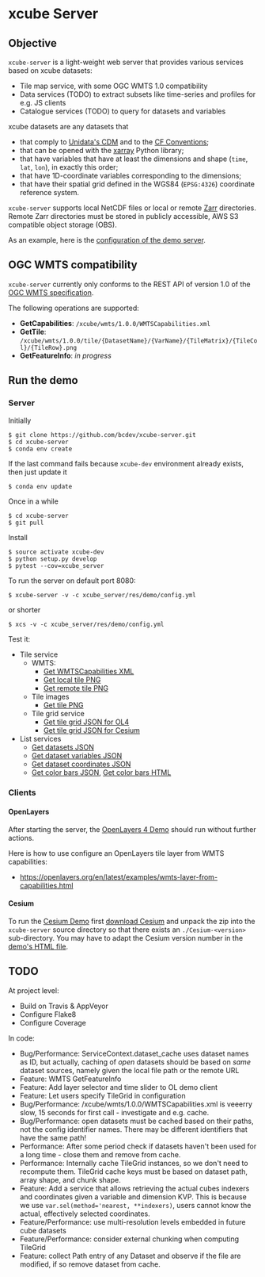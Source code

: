 # xcube Server

## Objective

`xcube-server` is a light-weight web server that provides various services based on 
xcube datasets:

* Tile map service, with some OGC WMTS 1.0 compatibility 
* Data services (TODO) to extract subsets like time-series and profiles for e.g. JS clients 
* Catalogue services (TODO) to query for datasets and variables 

xcube datasets are any datasets that 

* that comply to [Unidata's CDM](https://www.unidata.ucar.edu/software/thredds/v4.3/netcdf-java/CDM/) and to the [CF Conventions](http://cfconventions.org/); 
* that can be opened with the [xarray](https://xarray.pydata.org/en/stable/) Python library;
* that have variables that have at least the dimensions and shape (`time`, `lat`, `lon`), in exactly this order; 
* that have 1D-coordinate variables corresponding to the dimensions;
* that have their spatial grid defined in the WGS84 (`EPSG:4326`) coordinate reference system.

`xcube-server` supports local NetCDF files or local or remote [Zarr](https://zarr.readthedocs.io/en/stable/) directories.
Remote Zarr directories must be stored in publicly accessible, AWS S3 compatible 
object storage (OBS).

As an example, here is the [configuration of the demo server](https://github.com/bcdev/xcube-server/blob/master/xcube_server/res/demo/config.yml).

## OGC WMTS compatibility

`xcube-server` currently only conforms to the REST API of version 1.0
of the [OGC WMTS specification](http://www.opengeospatial.org/standards/wmts). 

The following operations are supported:

* **GetCapabilities**: `/xcube/wmts/1.0.0/WMTSCapabilities.xml`
* **GetTile**: `/xcube/wmts/1.0.0/tile/{DatasetName}/{VarName}/{TileMatrix}/{TileCol}/{TileRow}.png`
* **GetFeatureInfo**: *in progress*
 

## Run the demo

### Server

Initially

    $ git clone https://github.com/bcdev/xcube-server.git
    $ cd xcube-server
    $ conda env create

If the last command fails because `xcube-dev` environment already exists, then just update it

    $ conda env update

Once in a while

    $ cd xcube-server
    $ git pull

Install

    $ source activate xcube-dev
    $ python setup.py develop
    $ pytest --cov=xcube_server

To run the server on default port 8080:

    $ xcube-server -v -c xcube_server/res/demo/config.yml

or shorter

    $ xcs -v -c xcube_server/res/demo/config.yml

Test it:

* Tile service
  * WMTS:
    * [Get WMTSCapabilities XML](http://localhost:8080/xcube/wmts/1.0.0/WMTSCapabilities.xml)
    * [Get local tile PNG](http://localhost:8080/xcube/wmts/1.0.0/tile/local/conc_chl/0/0/1.png)
    * [Get remote tile PNG](http://localhost:8080/xcube/wmts/1.0.0/tile/remote/conc_chl/0/0/1.png)
  * Tile images
    * [Get tile PNG](http://localhost:8080/xcube/tile/local/conc_chl/0/1/0.png)
  * Tile grid service
    * [Get tile grid JSON for OL4](http://localhost:8080/xcube/tilegrid/local/conc_chl/ol4.json)
    * [Get tile grid JSON for Cesium](http://localhost:8080/xcube/tilegrid/local/conc_chl/cesium.json)
* List services
    * [Get datasets JSON](http://localhost:8080/xcube/datasets.json)
    * [Get dataset variables JSON](http://localhost:8080/xcube/variables/local.json)
    * [Get dataset coordinates JSON](http://localhost:8080/xcube/coords/local/time.json)
    * [Get color bars JSON](http://localhost:8080/xcube/colorbars.json), 
      [Get color bars HTML](http://localhost:8080/xcube/colorbars.html)


### Clients


#### OpenLayers

After starting the server, the [OpenLayers 4 Demo](http://localhost:8080/res/demo/index-ol4.html)
should run without further actions.

Here is how to use configure an OpenLayers tile layer from WMTS capabilities: 

* https://openlayers.org/en/latest/examples/wmts-layer-from-capabilities.html

#### Cesium

To run the [Cesium Demo](http://localhost:8080/res/demo/index-cesium.html) first
[download Cesium](https://cesiumjs.org/downloads/) and unpack the zip
into the `xcube-server` source directory so that there exists an 
`./Cesium-<version>` sub-directory. You may have to adapt the Cesium version number 
in the [demo's HTML file](https://github.com/bcdev/xcube-server/blob/master/xcube_server/res/demo/index-cesium.html).

## TODO

At project level:

* Build on Travis & AppVeyor
* Configure Flake8
* Configure Coverage

In code:

* Bug/Performance: ServiceContext.dataset_cache uses dataset names as ID, but actually, caching of *open* datasets 
  should be based on *same* dataset sources, namely given the local file path or the remote URL
* Feature: WMTS GetFeatureInfo
* Feature: Add layer selector and time slider to OL demo client
* Feature: Let users specify TileGrid in configuration
* Bug/Performance: /xcube/wmts/1.0.0/WMTSCapabilities.xml is veeerry slow,
  15 seconds for first call - investigate and e.g. cache.
* Bug/Performance: open datasets must be cached based on their paths, not the config identifier names.
  There may be different identifiers that have the same path!
* Performance: After some period check if datasets haven't been used for a long time - close them and remove from cache.
* Performance: Internally cache TileGrid instances, so we don't need to recompute them.
  TileGrid cache keys must be based on dataset path, array shape, and chunk shape.
* Feature: Add a service that allows retrieving the actual cubes indexers and coordinates given a
  variable and dimension KVP.
  This is because we use `var.sel(method='nearest, **indexers)`, users cannot know the actual,
  effectively selected coordinates.
* Feature/Performance: use multi-resolution levels embedded in future cube datasets
* Feature/Performance: consider external chunking when computing TileGrid
* Feature: collect Path entry of any Dataset and observe if the file are modified, if so remove dataset from cache.

